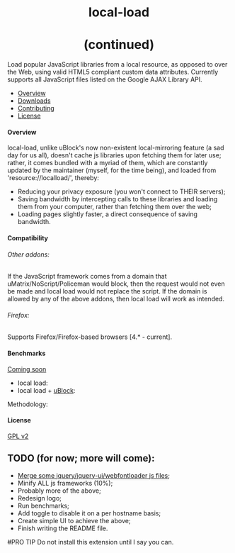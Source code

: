 <h1 align="center">local-load</h1>
<h1 align="center">(continued)</h1>

Load popular JavaScript libraries from a local resource, as opposed to over the Web, using valid HTML5 compliant custom data attributes. Currently supports all JavaScript files listed on the Google AJAX Library API.

* [Overview](#overview)
* [Downloads](#downloads)
* [Contributing](#contributing)
* [License](#license)

#### Overview
local-load, unlike uBlock's now non-existent local-mirroring feature (a sad day for us all), doesn't cache js libraries upon fetching them for later use; rather, it comes bundled with a myriad of them, which are constantly updated by the maintainer (myself, for the time being), and loaded from 'resource://localload/', thereby:
* Reducing your privacy exposure (you won't connect to THEIR servers);
* Saving bandwidth by intercepting calls to these libraries and loading them from your computer, rather than fetching them over the web;
* Loading pages slightly faster, a direct consequence of saving bandwidth.

#### Compatibility
###### Other addons:
If the JavaScript framework comes from a domain that uMatrix/NoScript/Policeman would block, then the request would not even be made and local load would not replace the script. If the domain is allowed by any of the above addons, then local load will work as intended.
###### Firefox:
Supports Firefox/Firefox-based browsers [4.* - current].

#### Benchmarks
[Coming soon](https://github.com/gorhill/uBlock/wiki/Reference-benchmark)

* local load:
* local load + [uBlock](https://github.com/gorhill/uBlock):

Methodology:

#### License
[GPL v2](https://github.com/CrisBRM/local-load/blob/master/README.md)




## TODO (for now; more will come):
* [Merge some jquery/jquery-ui/webfontloader js files](https://github.com/dfsq/compressJS.sh);
* Minify ALL js frameworks (10%);
* Probably more of the above;
* Redesign logo;
* Run benchmarks;
* Add toggle to disable it on a per hostname basis;
* Create simple UI to achieve the above;
* Finish writing the README file.

#PRO TIP 
Do not install this extension until I say you can.
